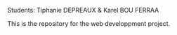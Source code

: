 Students: Tiphanie DEPREAUX & Karel BOU FERRAA

This is the repository for the web developpment project.
